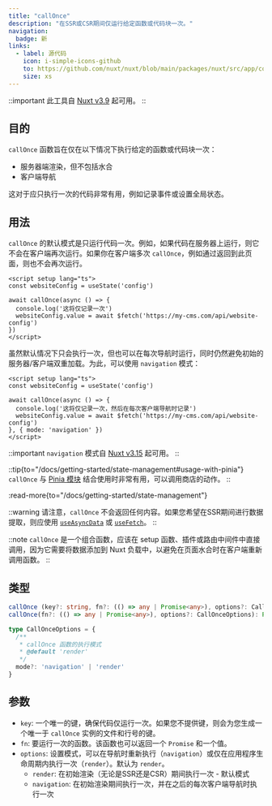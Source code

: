 ```yaml
---
title: "callOnce"
description: "在SSR或CSR期间仅运行给定函数或代码块一次。"
navigation:
  badge: 新
links:
  - label: 源代码
    icon: i-simple-icons-github
    to: https://github.com/nuxt/nuxt/blob/main/packages/nuxt/src/app/composables/once.ts
    size: xs
---
```


::important
此工具自 [Nuxt v3.9](/blog/v3-9) 起可用。
::

## 目的

`callOnce` 函数旨在仅在以下情况下执行给定的函数或代码块一次：
- 服务器端渲染，但不包括水合
- 客户端导航

这对于应只执行一次的代码非常有用，例如记录事件或设置全局状态。

## 用法

`callOnce` 的默认模式是只运行代码一次。例如，如果代码在服务器上运行，则它不会在客户端再次运行。如果你在客户端多次 `callOnce`，例如通过返回到此页面，则也不会再次运行。

```vue [app.vue]
<script setup lang="ts">
const websiteConfig = useState('config')

await callOnce(async () => {
  console.log('这将仅记录一次')
  websiteConfig.value = await $fetch('https://my-cms.com/api/website-config')
})
</script>
```

虽然默认情况下只会执行一次，但也可以在每次导航时运行，同时仍然避免初始的服务器/客户端双重加载。为此，可以使用 `navigation` 模式：

```vue [app.vue]
<script setup lang="ts">
const websiteConfig = useState('config')

await callOnce(async () => {
  console.log('这将仅记录一次，然后在每次客户端导航时记录')
  websiteConfig.value = await $fetch('https://my-cms.com/api/website-config')
}, { mode: 'navigation' })
</script>
```

::important
`navigation` 模式自 [Nuxt v3.15](/blog/v3-15) 起可用。
::

::tip{to="/docs/getting-started/state-management#usage-with-pinia"}
`callOnce` 与 [Pinia 模块](/modules/pinia) 结合使用时非常有用，可以调用商店的动作。
::

:read-more{to="/docs/getting-started/state-management"}

::warning
请注意，`callOnce` 不会返回任何内容。如果您希望在SSR期间进行数据提取，则应使用 [`useAsyncData`](/docs/api/composables/use-async-data) 或 [`useFetch`](/docs/api/composables/use-fetch)。
::

::note
`callOnce` 是一个组合函数，应该在 setup 函数、插件或路由中间件中直接调用，因为它需要将数据添加到 Nuxt 负载中，以避免在页面水合时在客户端重新调用函数。
::

## 类型

```ts
callOnce (key?: string, fn?: (() => any | Promise<any>), options?: CallOnceOptions): Promise<void>
callOnce(fn?: (() => any | Promise<any>), options?: CallOnceOptions): Promise<void>

type CallOnceOptions = {
  /**
   * callOnce 函数的执行模式
   * @default 'render'
   */
  mode?: 'navigation' | 'render'
}
```

## 参数

- `key`: 一个唯一的键，确保代码仅运行一次。如果您不提供键，则会为您生成一个唯一于 `callOnce` 实例的文件和行号的键。
- `fn`: 要运行一次的函数。该函数也可以返回一个 `Promise` 和一个值。
- `options`: 设置模式，可以在导航时重新执行（`navigation`）或仅在应用程序生命周期内执行一次（`render`）。默认为 `render`。
  - `render`: 在初始渲染（无论是SSR还是CSR）期间执行一次 - 默认模式
  - `navigation`: 在初始渲染期间执行一次，并在之后的每次客户端导航时执行一次